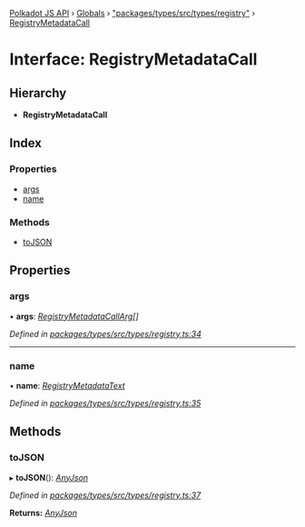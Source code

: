 [Polkadot JS API](../README.md) › [Globals](../globals.md) › ["packages/types/src/types/registry"](../modules/_packages_types_src_types_registry_.md) › [RegistryMetadataCall](_packages_types_src_types_registry_.registrymetadatacall.md)

# Interface: RegistryMetadataCall

## Hierarchy

* **RegistryMetadataCall**

## Index

### Properties

* [args](_packages_types_src_types_registry_.registrymetadatacall.md#args)
* [name](_packages_types_src_types_registry_.registrymetadatacall.md#name)

### Methods

* [toJSON](_packages_types_src_types_registry_.registrymetadatacall.md#tojson)

## Properties

###  args

• **args**: *[RegistryMetadataCallArg](_packages_types_src_types_registry_.registrymetadatacallarg.md)[]*

*Defined in [packages/types/src/types/registry.ts:34](https://github.com/polkadot-js/api/blob/8b492021af/packages/types/src/types/registry.ts#L34)*

___

###  name

• **name**: *[RegistryMetadataText](_packages_types_src_types_registry_.registrymetadatatext.md)*

*Defined in [packages/types/src/types/registry.ts:35](https://github.com/polkadot-js/api/blob/8b492021af/packages/types/src/types/registry.ts#L35)*

## Methods

###  toJSON

▸ **toJSON**(): *[AnyJson](../modules/_packages_types_src_types_helpers_.md#anyjson)*

*Defined in [packages/types/src/types/registry.ts:37](https://github.com/polkadot-js/api/blob/8b492021af/packages/types/src/types/registry.ts#L37)*

**Returns:** *[AnyJson](../modules/_packages_types_src_types_helpers_.md#anyjson)*
